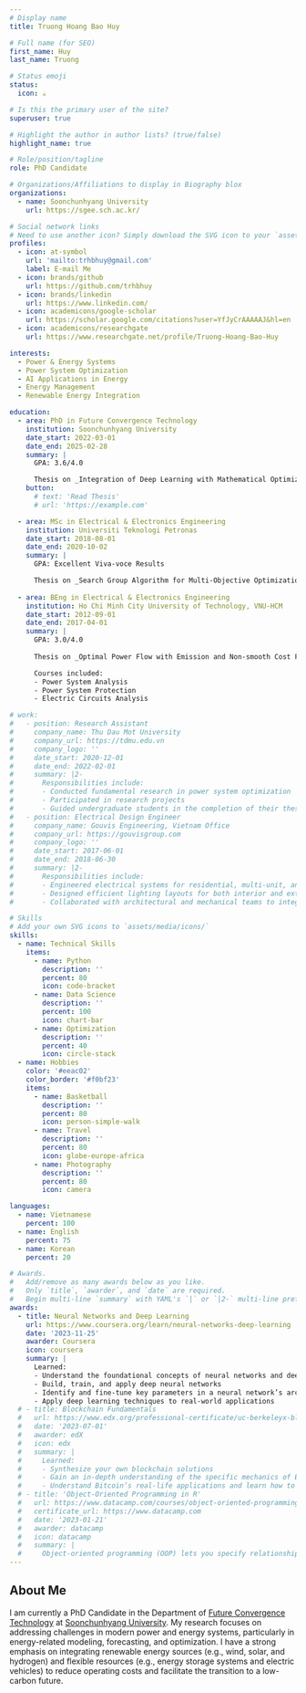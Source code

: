 ```yaml
---
# Display name
title: Truong Hoang Bao Huy

# Full name (for SEO)
first_name: Huy
last_name: Truong

# Status emoji
status:
  icon: ☕️

# Is this the primary user of the site?
superuser: true

# Highlight the author in author lists? (true/false)
highlight_name: true

# Role/position/tagline
role: PhD Candidate

# Organizations/Affiliations to display in Biography blox
organizations:
  - name: Soonchunhyang University
    url: https://sgee.sch.ac.kr/

# Social network links
# Need to use another icon? Simply download the SVG icon to your `assets/media/icons/` folder.
profiles:
  - icon: at-symbol
    url: 'mailto:trhbhuy@gmail.com'
    label: E-mail Me
  - icon: brands/github
    url: https://github.com/trhbhuy
  - icon: brands/linkedin
    url: https://www.linkedin.com/
  - icon: academicons/google-scholar
    url: https://scholar.google.com/citations?user=YfJyCrAAAAAJ&hl=en
  - icon: academicons/researchgate
    url: https://www.researchgate.net/profile/Truong-Hoang-Bao-Huy

interests:
  - Power & Energy Systems
  - Power System Optimization
  - AI Applications in Energy 
  - Energy Management
  - Renewable Energy Integration

education:
  - area: PhD in Future Convergence Technology
    institution: Soonchunhyang University
    date_start: 2022-03-01
    date_end: 2025-02-28
    summary: |
      GPA: 3.6/4.0

      Thesis on _Integration of Deep Learning with Mathematical Optimization for Robust Energy Management in Smart Energy Systems_. Supervised by Prof. Daehee Kim. Published 4 papers in Elsevier journals.
    button:
      # text: 'Read Thesis'
      # url: 'https://example.com'

  - area: MSc in Electrical & Electronics Engineering
    institution: Universiti Teknologi Petronas
    date_start: 2018-08-01
    date_end: 2020-10-02
    summary: |
      GPA: Excellent Viva-voce Results

      Thesis on _Search Group Algorithm for Multi-Objective Optimization in Energy Applications_. Supervised by Prof. Perumal Nallagownden.
      
  - area: BEng in Electrical & Electronics Engineering
    institution: Ho Chi Minh City University of Technology, VNU-HCM
    date_start: 2012-09-01
    date_end: 2017-04-01
    summary: |
      GPA: 3.0/4.0
      
      Thesis on _Optimal Power Flow with Emission and Non-smooth Cost Functions using Search Group Algorithm_. Supervised by Prof. Dieu Ngoc Vo.

      Courses included:
      - Power System Analysis
      - Power System Protection
      - Electric Circuits Analysis

# work:
#   - position: Research Assistant
#     company_name: Thu Dau Mot University
#     company_url: https://tdmu.edu.vn
#     company_logo: ''
#     date_start: 2020-12-01
#     date_end: 2022-02-01
#     summary: |2-
#       Responsibilities include:
#       - Conducted fundamental research in power system optimization
#       - Participated in research projects
#       - Guided undergraduate students in the completion of their thesis projects
#   - position: Electrical Design Engineer
#     company_name: Gouvis Engineering, Vietnam Office
#     company_url: https://gouvisgroup.com
#     company_logo: ''
#     date_start: 2017-06-01
#     date_end: 2018-06-30
#     summary: |2-
#       Responsibilities include:
#       - Engineered electrical systems for residential, multi-unit, and commercial projects
#       - Designed efficient lighting layouts for both interior and exterior spaces
#       - Collaborated with architectural and mechanical teams to integrate electrical designs into building plans

# Skills
# Add your own SVG icons to `assets/media/icons/`
skills:
  - name: Technical Skills
    items:
      - name: Python
        description: ''
        percent: 80
        icon: code-bracket
      - name: Data Science
        description: ''
        percent: 100
        icon: chart-bar
      - name: Optimization
        description: ''
        percent: 40
        icon: circle-stack
  - name: Hobbies
    color: '#eeac02'
    color_border: '#f0bf23'
    items:
      - name: Basketball
        description: ''
        percent: 80
        icon: person-simple-walk
      - name: Travel
        description: ''
        percent: 80
        icon: globe-europe-africa
      - name: Photography
        description: ''
        percent: 80
        icon: camera

languages:
  - name: Vietnamese
    percent: 100
  - name: English
    percent: 75
  - name: Korean
    percent: 20

# Awards.
#   Add/remove as many awards below as you like.
#   Only `title`, `awarder`, and `date` are required.
#   Begin multi-line `summary` with YAML's `|` or `|2-` multi-line prefix and indent 2 spaces below.
awards:
  - title: Neural Networks and Deep Learning
    url: https://www.coursera.org/learn/neural-networks-deep-learning
    date: '2023-11-25'
    awarder: Coursera
    icon: coursera
    summary: |
      Learned:
      - Understand the foundational concepts of neural networks and deep learning
      - Build, train, and apply deep neural networks
      - Identify and fine-tune key parameters in a neural network’s architecture
      - Apply deep learning techniques to real-world applications
  # - title: Blockchain Fundamentals
  #   url: https://www.edx.org/professional-certificate/uc-berkeleyx-blockchain-fundamentals
  #   date: '2023-07-01'
  #   awarder: edX
  #   icon: edx
  #   summary: |
  #     Learned:
  #     - Synthesize your own blockchain solutions
  #     - Gain an in-depth understanding of the specific mechanics of Bitcoin
  #     - Understand Bitcoin’s real-life applications and learn how to attack and destroy Bitcoin, Ethereum, smart contracts and Dapps, and alternatives to Bitcoin’s Proof-of-Work consensus algorithm
  # - title: 'Object-Oriented Programming in R'
  #   url: https://www.datacamp.com/courses/object-oriented-programming-with-s3-and-r6-in-r
  #   certificate_url: https://www.datacamp.com
  #   date: '2023-01-21'
  #   awarder: datacamp
  #   icon: datacamp
  #   summary: |
  #     Object-oriented programming (OOP) lets you specify relationships between functions and the objects that they can act on, helping you manage complexity in your code. This is an intermediate level course, providing an introduction to OOP, using the S3 and R6 systems. S3 is a great day-to-day R programming tool that simplifies some of the functions that you write. R6 is especially useful for industry-specific analyses, working with web APIs, and building GUIs.
---
```


## About Me

I am currently a PhD Candidate in the Department of [Future Convergence Technology](https://sites.google.com/view/iot-network-lab-sch/home?authuser=0) at [Soonchunhyang University](https://sgee.sch.ac.kr/). My research focuses on addressing challenges in modern power and energy systems, particularly in energy-related modeling, forecasting, and optimization. I have a strong emphasis on integrating renewable energy sources (e.g., wind, solar, and hydrogen) and flexible resources (e.g., energy storage systems and electric vehicles) to reduce operating costs and facilitate the transition to a low-carbon future.